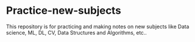 # Practice-new-subjects
This repository is for practicing and making notes on new subjects like Data science, ML, DL, CV, Data Structures and Algorithms, etc..
